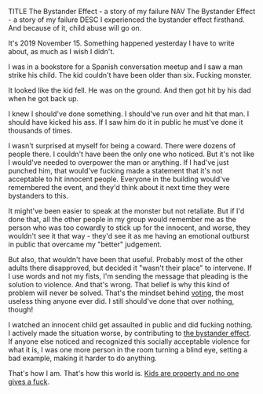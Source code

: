 TITLE The Bystander Effect - a story of my failure
NAV The Bystander Effect - a story of my failure
DESC I experienced the bystander effect firsthand. And because of it, child abuse will go on.

It's 2019 November 15. Something happened yesterday I have to write about, as much as I wish I didn't.

I was in a bookstore for a Spanish conversation meetup and I saw a man strike his child. The kid couldn't have been older than six. Fucking monster.

It looked like the kid fell. He was on the ground. And then got hit by his dad when he got back up.

I knew I should've done something. I should've run over and hit that man. I should have kicked his ass. If I saw him do it in public he must've done it thousands of times.

I wasn't surprised at myself for being a coward. There were dozens of people there. I couldn't have been the only one who noticed. But it's not like I would've needed to overpower the man or anything. If I had've just punched him, that would've fucking made a statement that it's not acceptable to hit innocent people. Everyone in the building would've remembered the event, and they'd think about it next time they were bystanders to this.

It might've been easier to speak at the monster but not retaliate. But if I'd done that, all the other people in my group would remember me as the person who was too cowardly to stick up for the innocent, and worse, they wouldn't see it that way - they'd see it as me having an emotional outburst in public that overcame my "better" judgement.

But also, that wouldn't have been that useful. Probably most of the other adults there disapproved, but decided it "wasn't their place" to intervene. If I use words and not my fists, I'm sending the message that pleading is the solution to violence. And that's wrong. That belief is why this kind of problem will never be solved. That's the mindset behind [voting](/protagonism/anarchism), the most useless thing anyone ever did. I still should've done that over nothing, though!

I watched an innocent child get assaulted in public and did fucking nothing. I actively made the situation worse, by contributing to [the bystander effect](/argument/fee_bystander). If anyone else noticed and recognized this socially acceptable violence for what it is, I was one more person in the room turning a blind eye, setting a bad example, making it harder to do anything.

That's how I am. That's how this world is. [Kids are property and no one gives a fuck](/protagonism/children).
